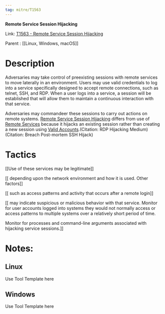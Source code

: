 ```yaml
---
tag: mitre/T1563
---
```


**Remote Service Session Hijacking**

Link: [T1563 - Remote Service Session Hijacking](https://attack.mitre.org/techniques/T1563)

Parent : [[Linux, Windows, macOS]]


# Description

Adversaries may take control of preexisting sessions with remote services to move laterally in an environment. Users may use valid credentials to log into a service specifically designed to accept remote connections, such as telnet, SSH, and RDP. When a user logs into a service, a session will be established that will allow them to maintain a continuous interaction with that service.

Adversaries may commandeer these sessions to carry out actions on remote systems. [Remote Service Session Hijacking](https://attack.mitre.org/techniques/T1563) differs from use of [Remote Services](https://attack.mitre.org/techniques/T1021) because it hijacks an existing session rather than creating a new session using [Valid Accounts](https://attack.mitre.org/techniques/T1078).(Citation: RDP Hijacking Medium)(Citation: Breach Post-mortem SSH Hijack)

# Tactics


[[Use of these services may be legitimate]]

[[ depending upon the network environment and how it is used. Other factors]]

[[ such as access patterns and activity that occurs after a remote login]]

[[ may indicate suspicious or malicious behavior with that service. Monitor for user accounts logged into systems they would not normally access or access patterns to multiple systems over a relatively short period of time.

Monitor for processes and command-line arguments associated with hijacking service sessions.]]


# Notes:

## Linux

Use Tool Template here

## Windows

Use Tool Template here